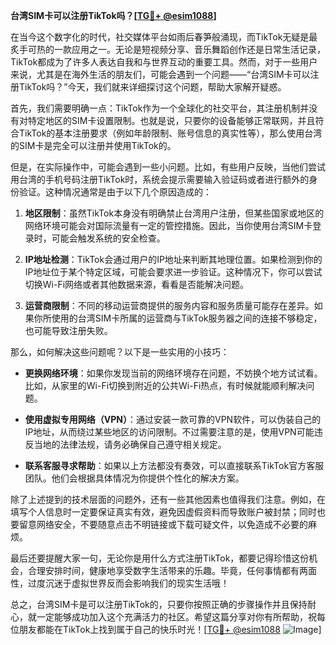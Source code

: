 **台湾SIM卡可以注册TikTok吗？[[TG💪+ @esim1088](https://t.me/s/esim1088)]**

在当今这个数字化的时代，社交媒体平台如雨后春笋般涌现，而TikTok无疑是最炙手可热的一款应用之一。无论是短视频分享、音乐舞蹈创作还是日常生活记录，TikTok都成为了许多人表达自我和与世界互动的重要工具。然而，对于一些用户来说，尤其是在海外生活的朋友们，可能会遇到一个问题——“台湾SIM卡可以注册TikTok吗？”今天，我们就来详细探讨这个问题，帮助大家解开疑惑。

首先，我们需要明确一点：TikTok作为一个全球化的社交平台，其注册机制并没有对特定地区的SIM卡设置限制。也就是说，只要你的设备能够正常联网，并且符合TikTok的基本注册要求（例如年龄限制、账号信息的真实性等），那么使用台湾的SIM卡是完全可以注册并使用TikTok的。

但是，在实际操作中，可能会遇到一些小问题。比如，有些用户反映，当他们尝试用台湾的手机号码注册TikTok时，系统会提示需要输入验证码或者进行额外的身份验证。这种情况通常是由于以下几个原因造成的：

1. **地区限制**：虽然TikTok本身没有明确禁止台湾用户注册，但某些国家或地区的网络环境可能会对国际流量有一定的管控措施。因此，当你使用台湾SIM卡登录时，可能会触发系统的安全检查。
   
2. **IP地址检测**：TikTok会通过用户的IP地址来判断其地理位置。如果检测到你的IP地址位于某个特定区域，可能会要求进一步验证。这种情况下，你可以尝试切换Wi-Fi网络或者其他数据来源，看看是否能解决问题。

3. **运营商限制**：不同的移动运营商提供的服务内容和服务质量可能存在差异。如果你所使用的台湾SIM卡所属的运营商与TikTok服务器之间的连接不够稳定，也可能导致注册失败。

那么，如何解决这些问题呢？以下是一些实用的小技巧：

- **更换网络环境**：如果你发现当前的网络环境存在问题，不妨换个地方试试看。比如，从家里的Wi-Fi切换到附近的公共Wi-Fi热点，有时候就能顺利解决问题。
  
- **使用虚拟专用网络（VPN）**：通过安装一款可靠的VPN软件，可以伪装自己的IP地址，从而绕过某些地区的访问限制。不过需要注意的是，使用VPN可能违反当地的法律法规，请务必确保自己遵守相关规定。

- **联系客服寻求帮助**：如果以上方法都没有奏效，可以直接联系TikTok官方客服团队。他们会根据具体情况为你提供个性化的解决方案。

除了上述提到的技术层面的问题外，还有一些其他因素也值得我们注意。例如，在填写个人信息时一定要保证真实有效，避免因虚假资料而导致账户被封禁；同时也要留意网络安全，不要随意点击不明链接或下载可疑文件，以免造成不必要的麻烦。

最后还要提醒大家一句，无论你是用什么方式注册TikTok，都要记得珍惜这份机会，合理安排时间，健康地享受数字生活带来的乐趣。毕竟，任何事情都有两面性，过度沉迷于虚拟世界反而会影响我们的现实生活哦！

总之，台湾SIM卡是可以注册TikTok的，只要你按照正确的步骤操作并且保持耐心，就一定能够成功加入这个充满活力的社区。希望这篇分享对你有所帮助，祝每位朋友都能在TikTok上找到属于自己的快乐时光！[[TG💪+ @esim1088](https://t.me/s/esim1088) ![Image](https://i.postimg.cc/4NQfJmqS/Snipaste-2025-05-13-00-14-12.png)]